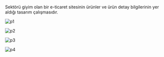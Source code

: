 Sektörü giyim olan bir  e-ticaret sitesinin ürünler ve ürün detay bilgilerinin yer aldığı tasarım çalışmasıdır. 

![p1](https://user-images.githubusercontent.com/43750397/180750602-b4abb42a-b71e-4281-bf0b-a2101b5ff688.png)

![p2](https://user-images.githubusercontent.com/43750397/180750625-96856c02-a783-4b20-9b17-621128dd8940.png)

![p3](https://user-images.githubusercontent.com/43750397/180750652-4eb67e79-3317-4350-9541-c3783740e367.png)

![p4](https://user-images.githubusercontent.com/43750397/180750674-6e9d7595-e32f-4de8-acb3-d8213ba7bf05.png)
